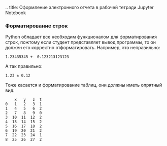 .. title: Оформление электронного отчета в рабочей тетради Jupyter Notebook


### Форматирование строк

Python обладает все необходим функционалом для форматирования строк, пожтому если студент представляет вывод программы, то он должен его корректно отформатировать.
Например, это неправильно:
```
1.23435345 +- 0.123213123123
``` 
А так правильно:
```
1.23 ± 0.12
```
Тоже касается и форматирование таблиц, они должны иметь опрятный вид:
```
    x   y   z  t
0   1   2   3  1
1   4   5   6  2
2   7   8   9  0
3  10  11  12  2
4  13  14  15  2
5  16  17  18  2
6  19  20  21  2
7  22  23  24  1
8  25  26  27  2
```